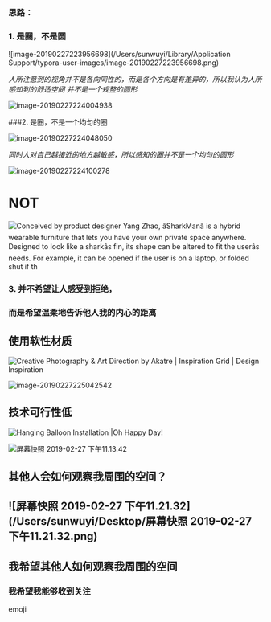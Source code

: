 ### 思路：

 ### 1. 是圈，不是圆

![image-20190227223956698](/Users/sunwuyi/Library/Application Support/typora-user-images/image-20190227223956698.png)

​         *人所注意到的视角并不是各向同性的，而是各个方向是有差异的，所以我认为人所感知到的舒适空间        并不是一个规整的圆形*

![image-20190227224004938](/Users/sunwuyi/Documents/notes/presentation-environment/circle2.png)



###2. 是圈，不是一个均匀的圈



![image-20190227224048050](/Users/sunwuyi/Documents/notes/presentation-environment/circle3.png)

​                            *同时人对自己越接近的地方越敏感，所以感知的圈并不是一个均匀的圆形*

![image-20190227224100278](/Users/sunwuyi/Documents/notes/presentation-environment/circle4.png)

# NOT



![Conceived by product designer Yang Zhao, âSharkManâ is a hybrid wearable furniture that lets you have your own private space anywhere. Designed to look like a sharkâs fin, its shape can be altered to fit the userâs needs. For example, it can be opened if the user is on a laptop, or folded shut if th](/Users/sunwuyi/Documents/notes/presentation-environment/example1.png)

### 3. 并不希望让人感受到拒绝，

### 而是希望温柔地告诉他人我的内心的距离



## 使用软性材质



![Creative Photography & Art Direction by Akatre | Inspiration Grid | Design Inspiration](/Users/sunwuyi/Documents/notes/presentation-environment/example3.png)



![image-20190227225042542](/Users/sunwuyi/Documents/notes/presentation-environment/sketch1.png)



## 技术可行性低

![Hanging Balloon Installation |Oh Happy Day!](/Users/sunwuyi/Documents/notes/presentation-environment/example4.png)



![屏幕快照 2019-02-27 下午11.13.42](/Users/sunwuyi/Documents/notes/presentation-environment/sketch3.png)



## 其他人会如何观察我周围的空间？

## ![屏幕快照 2019-02-27 下午11.21.32](/Users/sunwuyi/Desktop/屏幕快照 2019-02-27 下午11.21.32.png)

## 我希望其他人如何观察我周围的空间

### 我希望我能够收到关注

emoji